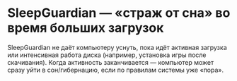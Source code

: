 # SleepGuardian — «страж от сна» во время больших загрузок

SleepGuardian не даёт компьютеру уснуть, пока идёт активная загрузка или интенсивная работа диска (например, установка игры после скачивания). Когда активность заканчивается — компьютер может сразу уйти в сон/гибернацию, если по правилам системы уже «пора».
